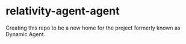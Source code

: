 # relativity-agent-agent
Creating this repo to be a new home for the project formerly known as Dynamic Agent.
